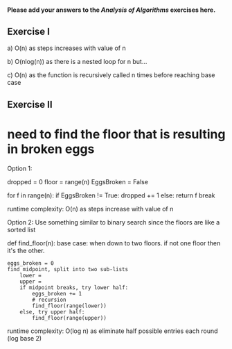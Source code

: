#### Please add your answers to the ***Analysis of  Algorithms*** exercises here.

## Exercise I

a) O(n) as steps increases with value of n


b) O(nlog(n)) as there is a nested loop for n but...


c) O(n) as the function is recursively called n times before reaching base case

## Exercise II

# need to find the floor that is resulting in broken eggs
Option 1:

dropped = 0
floor = range(n)
EggsBroken = False

for f in range(n):
    if EggsBroken != True:
        dropped += 1
    else:
       return f
       break

runtime complexity:
O(n) as steps increase with value of n

Option 2: Use something similar to binary search since the floors are like a sorted list

def find_floor(n):
    base case: when down to two floors. if not one floor then it's the other. 

    eggs_broken = 0
    find midpoint, split into two sub-lists
        lower =
        upper =
        if midpoint breaks, try lower half:
            eggs_broken += 1
            # recursion
            find_floor(range(lower))
        else, try upper half:
            find_floor(range(upper))

runtime complexity: O(log n) as eliminate half possible entries each round (log base 2)






